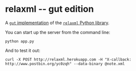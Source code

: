 relaxml -- gut edition
======================

A [`gut`
implementation](http://maxogden.com/#blog/gut-hosted-open-data-filets)
of the [`relaxml` Python library](https://github.com/zachwill/relaxml).

You can start up the server from the command line:

    python app.py

And to test it out:

    curl -X POST http://relaxml.herokuapp.com -H "X-callback: http://www.postbin.org/yc0zqh" --data-binary @note.xml
